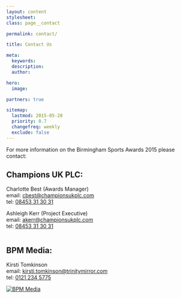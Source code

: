 ```yaml
---
layout: content
stylesheet:
class: page__contact

permalink: contact/

title: Contact Us

meta:
  keywords:
  description:
  author:

hero:
  image:

partners: true

sitemap:
  lastmod: 2015-05-28
  priority: 0.7
  changefreq: weekly
  exclude: false
---
```



For more information on the Birmingham Sports Awards 2015 please contact:

## Champions UK PLC:

Charlotte Best (Awards Manager)<br>email: <a class="outbound mail" href="mailto:cbest@championsukplc.com">cbest@championsukplc.com</a><br>tel: <a class="outbound tel" href="tel:08453313031">08453 31 30 31</a>

Ashleigh Kerr (Project Executive)<br>email: <a class="outbound mail" href="mailto:akerr@championsukplc.com">akerr@championsukplc.com</a><br>tel: <a class="outbound tel" href="tel:08453313031">08453 31 30 31</a>

<a class="outbound link" rel="nofollow" target="_blank" href="http://www.championsukplc.co.uk/">
<img src="{{ site.media }}/sponsors/logo_championsuk.svg" alt="">
</a>

## BPM Media:

Kirsti Tomkinson<br>email: <a class="outbound mail" href="mailto:kirsti.tomkinson@trinitymirror.com">kirsti.tomkinson@trinitymirror.com</a><br>tel: <a class="outbound tel" href="tel:01212345775">0121 234 5775</a>


<a class="outbound link" target="_blank" href="http://www.bpm.co.uk/">
<img src="{{ site.media }}/sponsors/logo_bpm-media.svg" alt="BPM Media">
</a>
